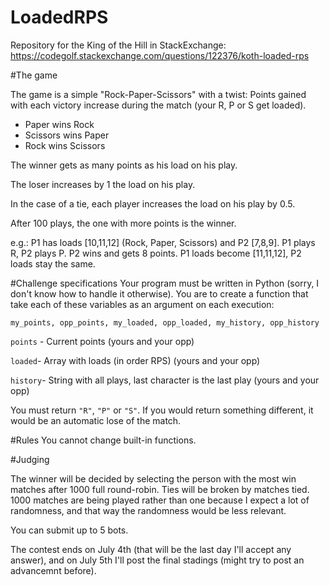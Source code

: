 # LoadedRPS

Repository for the King of the Hill in StackExchange:
https://codegolf.stackexchange.com/questions/122376/koth-loaded-rps


#The game

The game is a simple "Rock-Paper-Scissors" with a twist: Points gained with each victory increase during the match (your R, P or S get loaded).

 - Paper wins Rock
 - Scissors wins Paper
 - Rock wins Scissors

The winner gets as many points as his load on his play.

The loser increases by 1 the load on his play.

In the case of a tie, each player increases the load on his play by 0.5.

After 100 plays, the one with more points is the winner.

e.g.: P1 has loads [10,11,12] (Rock, Paper, Scissors) and P2 [7,8,9]. P1 plays R, P2 plays P. P2 wins and gets 8 points. P1 loads become [11,11,12], P2 loads stay the same.

#Challenge specifications
Your program must be written in Python (sorry, I don't know how to handle it otherwise). You are to create a function that take each of these variables as an argument on each execution:

    my_points, opp_points, my_loaded, opp_loaded, my_history, opp_history
`points` - Current points (yours and your opp)

`loaded`- Array with loads (in order RPS) (yours and your opp)

`history`- String with all plays, last character is the last play (yours and your opp)

You must return `"R"`, `"P"` or `"S"`. If you would return something different, it would be an automatic lose of the match.

#Rules
You cannot change built-in functions.

#Judging

The winner will be decided by selecting the person with the most win matches after 1000 full round-robin. Ties will be broken by matches tied.
1000 matches are being played rather than one because I expect a lot of randomness, and that way the randomness would be less relevant.

You can submit up to 5 bots.

The contest ends on July 4th (that will be the last day I'll accept any answer), and on July 5th I'll post the final stadings (might try to post an advancemnt before).
